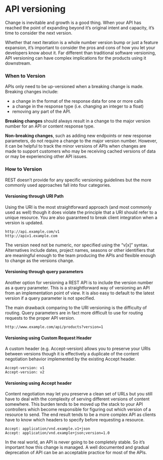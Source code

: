 # API versioning

Change is inevitable and growth is a good thing. When your API has reached the point of expanding beyond it’s original intent and capacity, it’s time to consider the next version.

Whether that next iteration is a whole number version bump or just a feature expansion, it’s important to consider the pros and cons of how you let your developers know about it. Far different than traditional software versioning, API versioning can have complex implications for the products using it downstream.

### When to Version

APIs only need to be up-versioned when a breaking change is made. Breaking changes include:

* a change in the format of the response data for one or more calls
* a change in the response type \(i.e. changing an integer to a float\)
* removing any part of the API.

**Breaking changes** should always result in a change to the major version number for an API or content response type.

**Non-breaking changes**, such as adding new endpoints or new response parameters, do not require a change to the major version number. However, it can be helpful to track the minor versions of APIs when changes are made to support customers who may be receiving cached versions of data or may be experiencing other API issues.

### How to Version

REST doesn’t provide for any specific versioning guidelines but the more commonly used approaches fall into four categories.

#### Versioning through URI Path

Using the URI is the most straightforward approach \(and most commonly used as well\) though it does violate the principle that a URI should refer to a unique resource. You are also guaranteed to break client integration when a version is updated.

```text
http://api.example.com/v1
http://apiv1.example.com
```

The version need not be numeric, nor specified using the “v\[x\]” syntax. Alternatives include dates, project names, seasons or other identifiers that are meaningful enough to the team producing the APIs and flexible enough to change as the versions change.

#### Versioning through query parameters

Another option for versioning a REST API is to include the version number as a query parameter. This is a straightforward way of versioning an API from an implementation point of view. It is also easy to default to the latest version if a query parameter is not specified.

The main drawback comparing to the URI versioning is the difficulty of routing. Query parameters are in fact more difficult to use for routing requests to the proper API version.

```text
http://www.example.com/api/products?version=1
```

#### Versioning using Custom Request Header

A custom header \(e.g. Accept-version\) allows you to preserve your URIs between versions though it is effectively a duplicate of the content negotiation behavior implemented by the existing Accept header.

```text
Accept-version: v1
Accept-version: v2
```

#### Versioning using Accept header

Content negotiation may let you preserve a clean set of URLs but you still have to deal with the complexity of serving different versions of content somewhere. This burden tends to be moved up the stack to your API controllers which become responsible for figuring out which version of a resource to send. The end result tends to be a more complex API as clients have to know which headers to specify before requesting a resource.

```text
Accept: application/vnd.example.v1+json
Accept: application/vnd.example+json;version=1.0
```

In the real world, an API is never going to be completely stable. So it’s important how this change is managed. A well documented and gradual deprecation of API can be an acceptable practice for most of the APIs.


